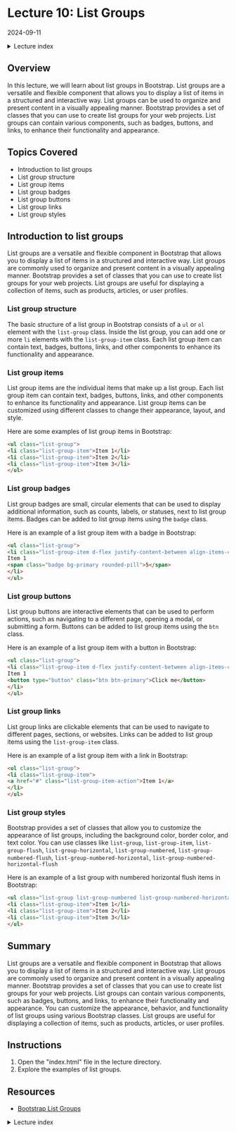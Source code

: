 # Lecture 10: List Groups
2024-09-11

<!--html_preserve--><details>
  <summary>Lecture index</summary>

- [Lecture 1: Introduction and Setup of Bootstrap 5](/lectures/lecture_01/lecture_01.md)
- [Lecture 2: Typography and Colors](/lectures/lecture_02/lecture_02.md)
- [Lecture 3: Buttons](/lectures/lecture_03/lecture_03.md)
- [Lecture 4: Utility Classes](/lectures/lecture_04/lecture_04.md)
- [Lecture 5: Containers](/lectures/lecture_05/lecture_05.md)
- [Lecture 6: Grid Layout](/lectures/lecture_06/lecture_06.md)
- [Lecture 7: Navbars and Forms](/lectures/lecture_07/lecture_07.md)
- [Lecture 8: Cards](/lectures/lecture_08/lecture_08.md)
- [Lecture 9: Accordions](/lectures/lecture_09/lecture_09.md)
- [Lecture 10: List Groups](/lectures/lecture_10/lecture_10.md)
- [Lecture 11: Icons](/lectures/lecture_11/lecture_11.md)
- [Lecture 12: Tooltips and Popovers](/lectures/lecture_12/lecture_12.md)
- [Lecture 13: Modals](/lectures/lecture_13/lecture_13.md)

</details><!--/html_preserve-->


## Overview

In this lecture, we will learn about list groups in Bootstrap. List groups
are a versatile and flexible component that allows you to display a list of
items in a structured and interactive way. List groups can be used to
organize and present content in a visually appealing manner. Bootstrap
provides a set of classes that you can use to create list groups for your web
projects. List groups can contain various components, such as badges,
buttons, and links, to enhance their functionality and appearance.


## Topics Covered

- Introduction to list groups
- List group structure
- List group items
- List group badges
- List group buttons
- List group links
- List group styles


## Introduction to list groups

List groups are a versatile and flexible component in Bootstrap that allows
you to display a list of items in a structured and interactive way. List
groups are commonly used to organize and present content in a visually
appealing manner. Bootstrap provides a set of classes that you can use to
create list groups for your web projects. List groups are useful for
displaying a collection of items, such as products, articles, or user
profiles.

### List group structure

The basic structure of a list group in Bootstrap consists of a `ul` or `ol`
element with the `list-group` class. Inside the list group, you can add one
or more `li` elements with the `list-group-item` class. Each list group item
can contain text, badges, buttons, links, and other components to enhance its
functionality and appearance.


### List group items

List group items are the individual items that make up a list group. Each
list group item can contain text, badges, buttons, links, and other
components to enhance its functionality and appearance. List group items can
be customized using different classes to change their appearance, layout, and
style.

Here are some examples of list group items in Bootstrap:

```html
<ul class="list-group">
<li class="list-group-item">Item 1</li>
<li class="list-group-item">Item 2</li>
<li class="list-group-item">Item 3</li>
</ul>
```

### List group badges

List group badges are small, circular elements that can be used to display
additional information, such as counts, labels, or statuses, next to list
group items. Badges can be added to list group items using the `badge` class.

Here is an example of a list group item with a badge in Bootstrap:

```html
<ul class="list-group">
<li class="list-group-item d-flex justify-content-between align-items-center">
Item 1
<span class="badge bg-primary rounded-pill">5</span>
</li>
</ul>
```

### List group buttons

List group buttons are interactive elements that can be used to perform
actions, such as navigating to a different page, opening a modal, or
submitting a form. Buttons can be added to list group items using the `btn`
class.

Here is an example of a list group item with a button in Bootstrap:

```html
<ul class="list-group">
<li class="list-group-item d-flex justify-content-between align-items-center">
Item 1
<button type="button" class="btn btn-primary">Click me</button>
</li>
</ul>
```

### List group links

List group links are clickable elements that can be used to navigate to
different pages, sections, or websites. Links can be added to list group
items using the `list-group-item` class.

Here is an example of a list group item with a link in Bootstrap:

```html
<ul class="list-group">
<li class="list-group-item">
<a href="#" class="list-group-item-action">Item 1</a>
</li>
</ul>
```

### List group styles

Bootstrap provides a set of classes that allow you to customize the
appearance of list groups, including the background color, border color, and
text color. You can use classes like `list-group`, `list-group-item`,
`list-group-flush`, `list-group-horizontal`, `list-group-numbered`,
`list-group-numbered-flush`, `list-group-numbered-horizontal`,
`list-group-numbered-horizontal-flush`

Here is an example of a list group with numbered horizontal flush items in
Bootstrap:

```html
<ul class="list-group list-group-numbered list-group-numbered-horizontal list-group-numbered-horizontal-flush">
<li class="list-group-item">Item 1</li>
<li class="list-group-item">Item 2</li>
<li class="list-group-item">Item 3</li>
</ul>
```

## Summary

List groups are a versatile and flexible component in Bootstrap that allows
you to display a list of items in a structured and interactive way. List
groups are commonly used to organize and present content in a visually
appealing manner. Bootstrap provides a set of classes that you can use to
create list groups for your web projects. List groups can contain various
components, such as badges, buttons, and links, to enhance their
functionality and appearance. You can customize the appearance, behavior, and
functionality of list groups using various Bootstrap classes. List groups are
useful for displaying a collection of items, such as products, articles, or
user profiles.

## Instructions

1. Open the "index.html" file in the lecture directory.
1. Explore the examples of list groups.

## Resources

- [Bootstrap List
  Groups](https://getbootstrap.com/docs/5.1/components/list-group/)



<!--html_preserve--><details>
  <summary>Lecture index</summary>

- [Lecture 1: Introduction and Setup of Bootstrap 5](/lectures/lecture_01/lecture_01.md)
- [Lecture 2: Typography and Colors](/lectures/lecture_02/lecture_02.md)
- [Lecture 3: Buttons](/lectures/lecture_03/lecture_03.md)
- [Lecture 4: Utility Classes](/lectures/lecture_04/lecture_04.md)
- [Lecture 5: Containers](/lectures/lecture_05/lecture_05.md)
- [Lecture 6: Grid Layout](/lectures/lecture_06/lecture_06.md)
- [Lecture 7: Navbars and Forms](/lectures/lecture_07/lecture_07.md)
- [Lecture 8: Cards](/lectures/lecture_08/lecture_08.md)
- [Lecture 9: Accordions](/lectures/lecture_09/lecture_09.md)
- [Lecture 10: List Groups](/lectures/lecture_10/lecture_10.md)
- [Lecture 11: Icons](/lectures/lecture_11/lecture_11.md)
- [Lecture 12: Tooltips and Popovers](/lectures/lecture_12/lecture_12.md)
- [Lecture 13: Modals](/lectures/lecture_13/lecture_13.md)

</details><!--/html_preserve-->

